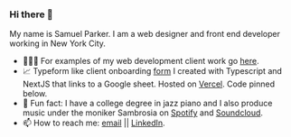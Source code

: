 ### Hi there 👋

My name is Samuel Parker. I am a web designer and front end developer working in New York City. 

- 👨🏻‍💻 For examples of my web development client work go [here](https://www.samuelaparker.com/#portfolio-section).
- 📈 Typeform like client onboarding [form](https://webvis-kw6kby1f4-samuelaparker.vercel.app/) I created with Typescript and NextJS that links to a Google sheet. Hosted on [Vercel](https://vercel.com/). Code pinned below. 
- 🎹 Fun fact: I have a college degree in jazz piano and I also produce music under the moniker Sambrosia on [Spotify](https://open.spotify.com/artist/08wnFVjoryHSe9eVIYZFUN?si=R80fw8ZSRdyxpGz8ejmuxQ) and [Soundcloud](https://soundcloud.com/sambrosiamusic).
- 📫 How to reach me: [email](samuel.a.parker00@gmail.com ) || [LinkedIn](https://www.linkedin.com/in/samuelaparker/).






<!--
**samuelaparker/samuelaparker** is a ✨ _special_ ✨ repository because its `README.md` (this file) appears on your GitHub profile.

Here are some ideas to get you started:

- 🔭 I’m currently working on ...
- 🌱 I’m currently learning ...
- 👯 I’m looking to collaborate on ...
- 🤔 I’m looking for help with ...
- 💬 Ask me about ...
- 📫 How to reach me: ...
- 😄 Pronouns: ...
- ⚡ Fun fact: ...
-->
